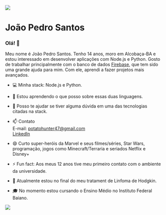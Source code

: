 <img src="https://capsule-render.vercel.app/api?&type=waving&color=auto&height=300&section=header&text=Joao_Pedro_Santos.read.me&fontSize=60%&width=100%" />

# João Pedro Santos
### Olá! 👋
Meu nome é João Pedro Santos. Tenho 14 anos, moro em Alcobaça-BA e estou interessado em desenvolver aplicações com Node.js e Python. Gosto de trabalhar principalmente com o banco de dados [Firebase](https://firebase.com), que tem sido uma grande ajuda para mim. Com ele, aprendi a fazer projetos mais avançados.

- :computer: Minha stack: Node.js e Python.

- 🌱 Estou aprendendo o que posso sobre essas duas linguagens.

- 💬 Posso te ajudar se tiver alguma dúvida em uma das tecnologias citadas na stack.

- 📫 Contato  
E-mail: potatohunter47@gmail.com  
[LinkedIn](https://www.linkedin.com/in/joão-pedro-648ba01a8/)

- 😄 Curto super-heróis da Marvel e seus filmes/séries, Star Wars, programação, jogos como Minecraft/Terraria e seriados Netflix e Disney+

- ⚡ Fun fact: Aos meus 12 anos tive meu primeiro contato com o ambiente da universidade.

- 🏥 Atualmente estou no final do meu tratament de Linfoma de Hodgkin.

- 🎓 No momento estou cursando o Ensino Médio no Instituto Federal Baiano.

<img src="https://github-readme-stats.vercel.app/api?username=joaop-santos&show_icons=true&theme=chartreuse-dark&line_height=27">
